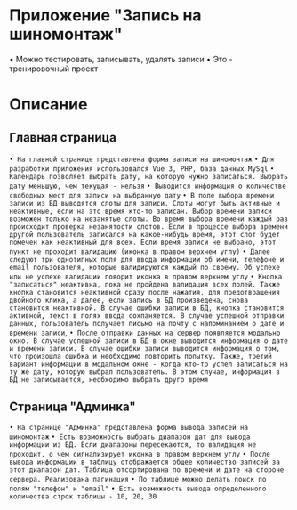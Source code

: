 # Приложение "Запись на шиномонтаж"

• Можно тестировать, записывать, удалять записи
• Это - тренировочный проект

# Описание

## Главная страница

`• На главной странице представлена форма записи на шиномонтаж`
`• Для разработки приложения использовался Vue 3, PHP, база данных MySql`
`• Календарь позволяет выбрать дату, на которую нужно записаться. Выбрать дату меньшую, чем текущая - нельзя`
`• Выводится информация о количестве свободных мест для записи на выбранную дату`
`• В поле выбора времени записи из БД выводятся слоты для записи. Слоты могут быть активные и неактивные, если на это время кто-то записан. Выбор времени записи возможен только на незанятые слоты. Во время выбора времени каждый раз происходит проверка незанятости слотов. Если в процессе выбора времени другой пользователь записался на какое-нибудь время, этот слот будет помечен как неактивный для всех. Если время записи не выбрано, этот пункт не проходит валидацию (иконка в правом верхнем углу)`
`• Далее следуют три однотипных поля для ввода информации об имени, телефоне и email пользователя, которые валидируются каждый по своему. Об успехе или не успехе валидации говорит иконка в правом верхнем углу`
`• Кнопка "записаться" неактивна, пока не пройдена валидация всех полей. Также кнопка становится неактивной сразу после нажатия, для предотвращения двойного клика, а далее, если запись в БД произведена, снова становится неактивной. В случае ошибки записи в БД, кнопка становится активной, текст в полях ввода сохпаняется. В случае успешной отправки данных, пользователь получает письмо на почту с напоминанием о дате и времени записи`,
`• После отправки данных на сервер появляется модально окно. В случае успешной записи в БД в окне выводится информация о дате и времени записи. В случае ошибки записи выводится информация о том, что произошла ошибка и необходимо повторить попытку. Также, третий вариант информации в модальном окне - когда кто-то успел записаться на ту же дату, которую выбрал пользователь. В этом случае, информация в БД не записывается, необходимо выбрать друго время`

## Страница "Админка"

`• На странице "Админка" представлена форма вывода записей на шиномонтаж`
`• Есть возможность выбрать диапазон дат для вывода информации из БД. Если диапазоны пересекаютcя, то валидация не проходит, о чем сигнализирует иконка в правом верхнем углу`
`• После вывода информации в таблицу отображается общее количество записей за этот диапазон дат. Таблица отсортирована по времени и дате на стороне сервера. Реализована пагинация`
`• По таблице можно делать поиск по полям "телефон" и "email"`
`• Есть возможность вывода определенного количества строк таблицы - 10, 20, 30`